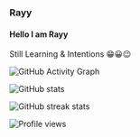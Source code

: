 ### Rayy

#### Hello I am Rayy

Still Learning & Intentions 😁😀😉

![GitHub Activity Graph](https://activity-graph.herokuapp.com/graph?username=goznt)

![GitHub stats](https://github-readme-stats.vercel.app/api?username=goznt&show_icons=true&count_private=true)

![GitHub streak stats](https://github-readme-streak-stats.herokuapp.com/?user=goznt)

![Profile views](https://gpvc.arturio.dev/goznt)
